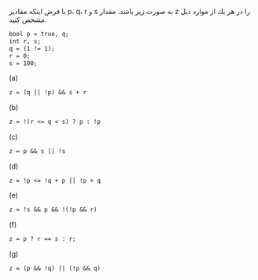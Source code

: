 با فرض اينكه مقادير p، q، r و s به صورت زير باشد، مقدار z را در هر يك از موارد ذيل مشخص كنيد.

```markdown
bool p = true, q;
int r, s;
q = (1 != 1);
r = 0;
s = 100;
```

(a)

```markdown
z = (q || !p) && s + r
```

(b)

```markdown
z = !(r <= q < s) ? p : !p
```

(c)

```markdown
z = p && s || !s
```

(d)

    z = !p <= !q + p || !p + q

(e)

```markdown
z = !s && p && !(!p && r)
```

(f)

```markdown
z = p ? r == s : r;
```

(g)

```markdown
z = (p && !q) || (!p && q)
```